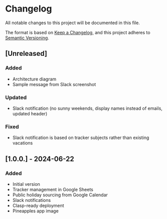 # Changelog

All notable changes to this project will be documented in this file.

The format is based on [Keep a Changelog](https://keepachangelog.com/en/1.1.0/),
and this project adheres to [Semantic Versioning](https://semver.org/spec/v2.0.0.html).

## [Unreleased]

### Added
- Architecture diagram
- Sample message from Slack screenshot

### Updated
- Slack notification (no sunny weekends, display names instead of emails, updated header)

### Fixed
- Slack notification is based on tracker subjects rather than existing vacations

## [1.0.0.] - 2024-06-22

### Added
- Initial version
- Tracker management in Google Sheets
- Public holiday sourcing from Google Calendar
- Slack notifications
- Clasp-ready deployment
- Pineapples app image


